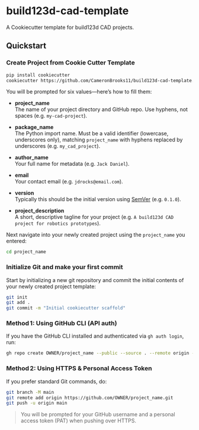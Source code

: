 # build123d-cad-template

A Cookiecutter template for build123d CAD projects.

## Quickstart

### Create Project from Cookie Cutter Template

```bash
pip install cookiecutter
cookiecutter https://github.com/CameronBrooks11/build123d-cad-template.git
```

You will be prompted for six values—here’s how to fill them:

- **project_name**  
  The name of your project directory and GitHub repo. Use hyphens, not spaces (e.g. `my-cad-project`).

- **package_name**  
  The Python import name. Must be a valid identifier (lowercase, underscores only), matching `project_name` with hyphens replaced by underscores (e.g. `my_cad_project`).

- **author_name**  
  Your full name for metadata (e.g. `Jack Daniel`).

- **email**  
  Your contact email (e.g. `jdrocks@email.com`).

- **version**  
  Typically this should be the initial version using [SemVer](https://semver.org/) (e.g. `0.1.0`).

- **project_description**  
  A short, descriptive tagline for your project (e.g. `A build123d CAD project for robotics prototypes`).

Next navigate into your newly created project using the `project_name` you entered:

```bash
cd project_name
```

### Initialize Git and make your first commit

Start by initializing a new git repository and commit the initial contents of your newly created project template:

```bash
git init
git add .
git commit -m "Initial cookiecutter scaffold"
```

### Method 1: Using GitHub CLI (API auth)

If you have the GitHub CLI installed and authenticated via `gh auth login`, run:

```bash
gh repo create OWNER/project_name --public --source . --remote origin --push
```

### Method 2: Using HTTPS & Personal Access Token

If you prefer standard Git commands, do:

```bash
git branch -M main
git remote add origin https://github.com/OWNER/project_name.git
git push -u origin main
```

> You will be prompted for your GitHub username and a personal access token (PAT) when pushing over HTTPS.
